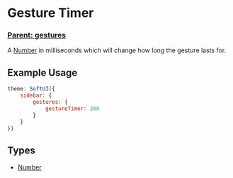 # Gesture Timer

### **[Parent: gestures](/docs/sidebar/gestures/)**

A [Number](https://developer.mozilla.org/en-US/docs/Web/JavaScript/Reference/Global_Objects/Number) in milliseconds which will change how long the gesture lasts for.

## Example Usage

```js
theme: SoftUI({
    sidebar: {
        gestures: {
            gestureTimer: 200
        }
    }
})
```

## Types

-   [Number](https://developer.mozilla.org/en-US/docs/Web/JavaScript/Reference/Global_Objects/Number)
